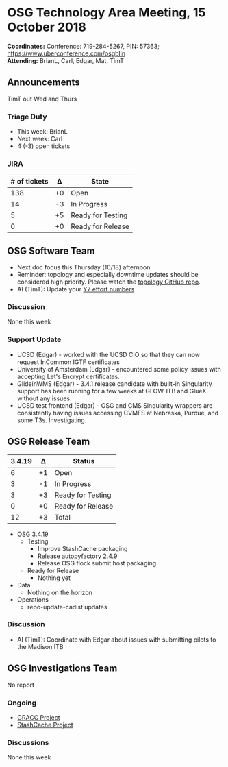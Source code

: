 # OSG Technology Area Meeting, 15 October 2018

**Coordinates:** Conference: 719-284-5267, PIN: 57363; <https://www.uberconference.com/osgblin>  
**Attending:** BrianL, Carl, Edgar, Mat, TimT


## Announcements

TimT out Wed and Thurs  


### Triage Duty

-   This week: BrianL
-   Next week: Carl
-   4 (-3) open tickets


### JIRA

| # of tickets | &Delta; | State             |
|------------ |------- |----------------- |
| 138          | +0      | Open              |
| 14           | -3      | In Progress       |
| 5            | +5      | Ready for Testing |
| 0            | +0      | Ready for Release |


## OSG Software Team

-   Next doc focus this Thursday (10/18) afternoon
-   Reminder: topology and especially downtime updates should be considered high priority. Please watch the [topology GitHub repo](https://github.com/opensciencegrid/topology).
-   AI (TimT): Update your [Y7 effort numbers](https://docs.google.com/spreadsheets/d/1Rm7Mw6dQqxtQF_xsfj8N4ySYGoBGjEE6TuIZFWOp-5k/edit?usp=sharing)


### Discussion

None this week  


### Support Update

-   UCSD (Edgar) - worked with the UCSD CIO so that they can now request InCommon IGTF certificates
-   University of Amsterdam (Edgar) - encountered some policy issues with accepting Let's Encrypt certificates.
-   GlideinWMS (Edgar) - 3.4.1 release candidate with built-in Singularity support has been running for a few weeks at GLOW-ITB and GlueX without any issues.
-   UCSD test frontend (Edgar) - OSG and CMS Singularity wrappers are consistently having issues accessing CVMFS at Nebraska, Purdue, and some T3s. Investigating.


## OSG Release Team

| 3.4.19 | &Delta; | Status            |
|------ |------- |----------------- |
| 6      | +1      | Open              |
| 3      | -1      | In Progress       |
| 3      | +3      | Ready for Testing |
| 0      | +0      | Ready for Release |
| 12     | +3      | Total             |

-   OSG 3.4.19  
    -   Testing  
        -   Improve StashCache packaging
        -   Release autopyfactory 2.4.9
        -   Release OSG flock submit host packaging
    -   Ready for Release  
        -   Nothing yet
-   Data  
    -   Nothing on the horizon
-   Operations
    -   repo-update-cadist updates

### Discussion

-   AI (TimT): Coordinate with Edgar about issues with submitting pilots to the Madison ITB


## OSG Investigations Team

No report

### Ongoing

-   [GRACC Project](https://opensciencegrid.atlassian.net/projects/GRACC)
-   [StashCache Project](http://opensciencegrid.org/docs/data/stashcache/overview/)


### Discussions

None this week
